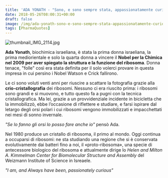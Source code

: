 ```yaml
---
title: 'ADA YONATH - "Sono, e sono sempre stata, appassionatamente curiosa"'
date: 2018-05-26T08:00:31+00:00
draft: false
image: /img/ada-yonath-sono-e-sono-sempre-stata-appassionatamente-curiosa.md/thumbnail_img_2114.jpg
tags: [PharmaQuotes]
---
```


![thumbnail_IMG_2114.jpg](/img/ada-yonath-sono-e-sono-sempre-stata-appassionatamente-curiosa.md/thumbnail_img_2114.jpg)

**Ada Yonath**, biochimica israeliana, è stata la prima donna israeliana, la prima mediorientale e solo la quarta donna a vincere il **Nobel per la Chimica nel 2009 per aver spiegato la struttura e la funzione del ribosoma**. Donna tenace, "folle" così era stata definita per il solo volerci provare in questa impresa in cui persino i Nobel Watson e Crick fallirono.

Le ci sono voluti venti anni per riuscire a scattare la fotografia grazie alla **crio-cristallografia** dei ribosomi. Nessuno ci era riuscito prima: i ribosomi sono grandi e si muovono, e tutto questo fa a pugni con la tecnica cristallografica. Ma lei, grazie a un provvidenziale incidente in bicicletta che la immobilizzò, ebbe l’occasione di riflettere e studiare, e farsi ispirare dal letargo degli orsi polari i cui ribosomi vengono immobilizzati e impacchettati nei mesi di sonno invernale.

_"Se lo fanno gli orsi lo posso fare anche io"_ pensò Ada.

Nel 1980 produce un cristallo di ribosoma, il primo al mondo. Oggi continua a occuparsi di ribosomi: ne sta studiando una regione che si è conservata evolutivamente dai batteri fino a noi, il «proto-ribosoma», una specie di antecessore biologico del ribosoma e attualmente dirige lo _Helen and Milton A. Kimmelman Center for Biomolecular Structure and Assembly_ del Weizmann Institute of Science in Isreaele.

_"I am, and Always have been, passionately curious"_